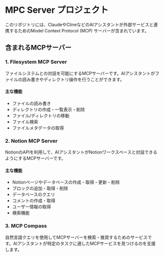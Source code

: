 # MPC Server プロジェクト

このリポジトリには、ClaudeやClineなどのAIアシスタントが外部サービスと連携するためのModel Context Protocol (MCP) サーバーが含まれています。

## 含まれるMCPサーバー

### 1. Filesystem MCP Server

ファイルシステムとの対話を可能にするMCPサーバーです。AIアシスタントがファイルの読み書きやディレクトリ操作を行うことができます。

#### 主な機能

- ファイルの読み書き
- ディレクトリの作成・一覧表示・削除
- ファイル/ディレクトリの移動
- ファイル検索
- ファイルメタデータの取得

### 2. Notion MCP Server

NotionのAPIを利用して、AIアシスタントがNotionワークスペースと対話できるようにするMCPサーバーです。

#### 主な機能

- Notionページやデータベースの作成・取得・更新・削除
- ブロックの追加・取得・削除
- データベースのクエリ
- コメントの作成・取得
- ユーザー情報の取得
- 検索機能

### 3. MCP Compass

自然言語クエリを使用してMCPサーバーを検索・推奨するためのサービスです。AIアシスタントが特定のタスクに適したMCPサービスを見つけるのを支援します。

